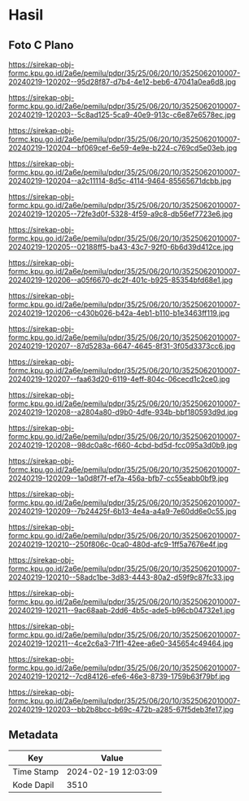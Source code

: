 # Hasil

## Foto C Plano

https://sirekap-obj-formc.kpu.go.id/2a6e/pemilu/pdpr/35/25/06/20/10/3525062010007-20240219-120202--95d28f87-d7b4-4e12-beb6-47041a0ea6d8.jpg

https://sirekap-obj-formc.kpu.go.id/2a6e/pemilu/pdpr/35/25/06/20/10/3525062010007-20240219-120203--5c8ad125-5ca9-40e9-913c-c6e87e6578ec.jpg

https://sirekap-obj-formc.kpu.go.id/2a6e/pemilu/pdpr/35/25/06/20/10/3525062010007-20240219-120204--bf069cef-6e59-4e9e-b224-c769cd5e03eb.jpg

https://sirekap-obj-formc.kpu.go.id/2a6e/pemilu/pdpr/35/25/06/20/10/3525062010007-20240219-120204--a2c11114-8d5c-4114-9464-85565671dcbb.jpg

https://sirekap-obj-formc.kpu.go.id/2a6e/pemilu/pdpr/35/25/06/20/10/3525062010007-20240219-120205--72fe3d0f-5328-4f59-a9c8-db56ef7723e6.jpg

https://sirekap-obj-formc.kpu.go.id/2a6e/pemilu/pdpr/35/25/06/20/10/3525062010007-20240219-120205--02188ff5-ba43-43c7-92f0-6b6d39d412ce.jpg

https://sirekap-obj-formc.kpu.go.id/2a6e/pemilu/pdpr/35/25/06/20/10/3525062010007-20240219-120206--a05f6670-dc2f-401c-b925-85354bfd68e1.jpg

https://sirekap-obj-formc.kpu.go.id/2a6e/pemilu/pdpr/35/25/06/20/10/3525062010007-20240219-120206--c430b026-b42a-4eb1-b110-b1e3463ff119.jpg

https://sirekap-obj-formc.kpu.go.id/2a6e/pemilu/pdpr/35/25/06/20/10/3525062010007-20240219-120207--87d5283a-6647-4645-8f31-3f05d3373cc6.jpg

https://sirekap-obj-formc.kpu.go.id/2a6e/pemilu/pdpr/35/25/06/20/10/3525062010007-20240219-120207--faa63d20-6119-4eff-804c-06cecd1c2ce0.jpg

https://sirekap-obj-formc.kpu.go.id/2a6e/pemilu/pdpr/35/25/06/20/10/3525062010007-20240219-120208--a2804a80-d9b0-4dfe-934b-bbf180593d9d.jpg

https://sirekap-obj-formc.kpu.go.id/2a6e/pemilu/pdpr/35/25/06/20/10/3525062010007-20240219-120208--98dc0a8c-f660-4cbd-bd5d-fcc095a3d0b9.jpg

https://sirekap-obj-formc.kpu.go.id/2a6e/pemilu/pdpr/35/25/06/20/10/3525062010007-20240219-120209--1a0d8f7f-ef7a-456a-bfb7-cc55eabb0bf9.jpg

https://sirekap-obj-formc.kpu.go.id/2a6e/pemilu/pdpr/35/25/06/20/10/3525062010007-20240219-120209--7b24425f-6b13-4e4a-a4a9-7e60dd6e0c55.jpg

https://sirekap-obj-formc.kpu.go.id/2a6e/pemilu/pdpr/35/25/06/20/10/3525062010007-20240219-120210--250f806c-0ca0-480d-afc9-1ff5a7676e4f.jpg

https://sirekap-obj-formc.kpu.go.id/2a6e/pemilu/pdpr/35/25/06/20/10/3525062010007-20240219-120210--58adc1be-3d83-4443-80a2-d59f9c87fc33.jpg

https://sirekap-obj-formc.kpu.go.id/2a6e/pemilu/pdpr/35/25/06/20/10/3525062010007-20240219-120211--9ac68aab-2dd6-4b5c-ade5-b96cb04732e1.jpg

https://sirekap-obj-formc.kpu.go.id/2a6e/pemilu/pdpr/35/25/06/20/10/3525062010007-20240219-120211--4ce2c6a3-71f1-42ee-a6e0-345654c49464.jpg

https://sirekap-obj-formc.kpu.go.id/2a6e/pemilu/pdpr/35/25/06/20/10/3525062010007-20240219-120212--7cd84126-efe6-46e3-8739-1759b63f79bf.jpg

https://sirekap-obj-formc.kpu.go.id/2a6e/pemilu/pdpr/35/25/06/20/10/3525062010007-20240219-120203--bb2b8bcc-b69c-472b-a285-67f5deb3fe17.jpg


## Metadata

| Key        | Value               |
| ---------- | ------------------- |
| Time Stamp | 2024-02-19 12:03:09 |
| Kode Dapil | 3510                |



